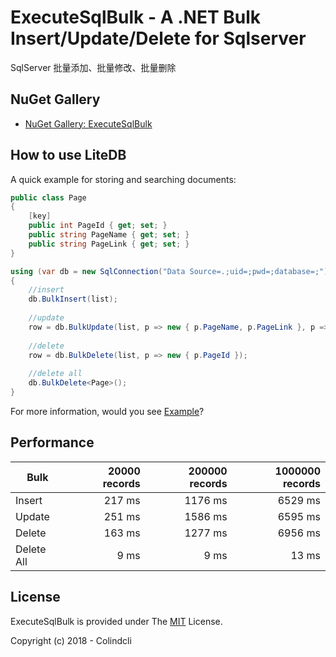 # ExecuteSqlBulk - A .NET Bulk Insert/Update/Delete for Sqlserver

SqlServer 批量添加、批量修改、批量删除

## NuGet Gallery

- [NuGet Gallery: ExecuteSqlBulk](https://www.nuget.org/packages/ExecuteSqlBulk/)


## How to use LiteDB

A quick example for storing and searching documents:

```C#
public class Page
{
    [key]
    public int PageId { get; set; }
    public string PageName { get; set; }
    public string PageLink { get; set; }
}

using (var db = new SqlConnection("Data Source=.;uid=;pwd=;database=;"))
{
    //insert
    db.BulkInsert(list);
    
    //update
    row = db.BulkUpdate(list, p => new { p.PageName, p.PageLink }, p => new { p.PageId });
    
    //delete
    row = db.BulkDelete(list, p => new { p.PageId });
    
    //delete all
    db.BulkDelete<Page>();
}
```

For more information, would you see [Example](https://github.com/colindcli/ExecuteSqlBulk/blob/master/ConsoleTest/Program.cs#L27)?


## Performance

|   Bulk       |  20000 records |  200000 records |  1000000 records |
|------------- |--------:       |------------:    |--------:         |
|   Insert     |    217 ms      |  1176 ms        |   6529 ms        |
|   Update     |    251 ms      |  1586 ms        |   6595 ms        |
|   Delete     |    163 ms      |  1277 ms        |   6956 ms        |
|   Delete All |    9 ms        |  9 ms           |   13 ms          |

## License

ExecuteSqlBulk is provided under The [MIT](https://github.com/colindcli/ExecuteSqlBulk/blob/master/LICENSE) License.


Copyright (c) 2018 - Colindcli
